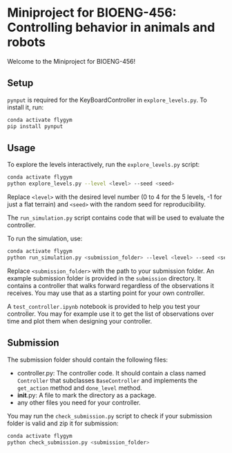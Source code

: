 # Miniproject for BIOENG-456: Controlling behavior in animals and robots

Welcome to the Miniproject for BIOENG-456!

## Setup
`pynput` is required for the KeyBoardController in `explore_levels.py`. To install it, run:
```bash
conda activate flygym
pip install pynput
```

## Usage
To explore the levels interactively, run the `explore_levels.py` script:
```bash
conda activate flygym
python explore_levels.py --level <level> --seed <seed>
```
Replace `<level>` with the desired level number (0 to 4 for the 5 levels, -1 for just a flat terrain) and `<seed>` with the random seed for reproducibility.

The `run_simulation.py` script contains code that will be used to evaluate the controller.

To run the simulation, use:
```bash
conda activate flygym
python run_simulation.py <submission_folder> --level <level> --seed <seed> --progress --max-steps 10000
```

Replace `<submission_folder>` with the path to your submission folder. An example submission folder is provided in the `submission` directory. It contains a controller that walks forward regardless of the observations it receives. You may use that as a starting point for your own controller.

A `test_controller.ipynb` notebook is provided to help you test your controller. You may for example use it to get the list of observations over time and plot them when designing your controller.

## Submission
The submission folder should contain the following files:
- controller.py: The controller code. It should contain a class named `Controller` that subclasses `BaseController` and implements the `get_action` method and `done_level` method.
- __init__.py: A file to mark the directory as a package.
- any other files you need for your controller.

You may run the `check_submission.py` script to check if your submission folder is valid and zip it for submission:
```bash
conda activate flygym
python check_submission.py <submission_folder>
```